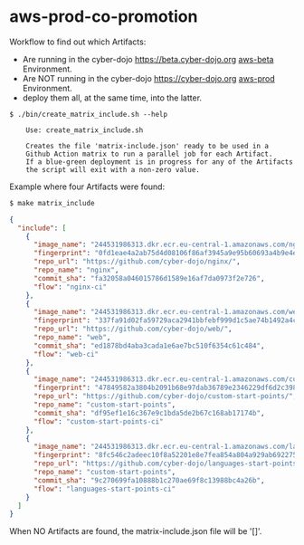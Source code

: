 # aws-prod-co-promotion

Workflow to find out which Artifacts:
- Are running in the cyber-dojo https://beta.cyber-dojo.org
  [aws-beta](https://app.kosli.com/cyber-dojo/environments/aws-beta/snapshots/) Environment.
- Are NOT running in the cyber-dojo https://cyber-dojo.org 
  [aws-prod](https://app.kosli.com/cyber-dojo/environments/aws-prod/snapshots/) Environment.
- deploy them all, at the same time, into the latter.

```shell
$ ./bin/create_matrix_include.sh --help
```

```
    Use: create_matrix_include.sh

    Creates the file 'matrix-include.json' ready to be used in a
    Github Action matrix to run a parallel job for each Artifact.
    If a blue-green deployment is in progress for any of the Artifacts
    the script will exit with a non-zero value.
```

Example where four Artifacts were found:

```bash
$ make matrix_include
```

```json
{
  "include": [
    {
      "image_name": "244531986313.dkr.ecr.eu-central-1.amazonaws.com/nginx:fa32058@sha256:0fd1eae4a2ab75d4d08106f86af3945a9e95b60693a4b9e4e44b59cc5887fdd1",
      "fingerprint": "0fd1eae4a2ab75d4d08106f86af3945a9e95b60693a4b9e4e44b59cc5887fdd1",
      "repo_url": "https://github.com/cyber-dojo/nginx/",
      "repo_name": "nginx",
      "commit_sha": "fa32058a046015786d1589e16af7da0973f2e726",
      "flow": "nginx-ci"
    },
    {
      "image_name": "244531986313.dkr.ecr.eu-central-1.amazonaws.com/web:ed1878b@sha256:337fa91d02fa59729aca2941bbfebf999d1c5ae74b1492a4c99a33a925c7f052",
      "fingerprint": "337fa91d02fa59729aca2941bbfebf999d1c5ae74b1492a4c99a33a925c7f052",
      "repo_url": "https://github.com/cyber-dojo/web/",
      "repo_name": "web",
      "commit_sha": "ed1878bd4aba3cada1e6ae7bc510f6354c61c484",
      "flow": "web-ci"
    },
    {
      "image_name": "244531986313.dkr.ecr.eu-central-1.amazonaws.com/custom-start-points:df95ef1@sha256:47849582a3804b2091b68e97dab36789e2346229df6d2c398c256a51c884e5ce",
      "fingerprint": "47849582a3804b2091b68e97dab36789e2346229df6d2c398c256a51c884e5ce",
      "repo_url": "https://github.com/cyber-dojo/custom-start-points/",
      "repo_name": "custom-start-points",
      "commit_sha": "df95ef1e16c367e9c1bda5de2b67c168ab17174b",
      "flow": "custom-start-points-ci"
    },
    {
      "image_name": "244531986313.dkr.ecr.eu-central-1.amazonaws.com/languages-start-points:9c27069@sha256:8fc546c2adeec10f8a52201e8e7fea854a804a929ab692275b61cbce141c9182",
      "fingerprint": "8fc546c2adeec10f8a52201e8e7fea854a804a929ab692275b61cbce141c9182",
      "repo_url": "https://github.com/cyber-dojo/languages-start-points/",
      "repo_name": "custom-start-points",
      "commit_sha": "9c270699fa10888b1c270ae69f8c13988bc4a26b",
      "flow": "languages-start-points-ci"
    }
  ]
}
```

When NO Artifacts are found, the matrix-include.json file will be '[]'.
